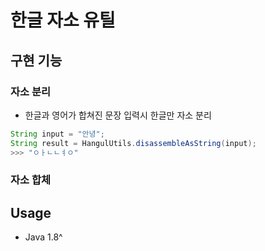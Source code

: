 # 한글 자소 유틸

## 구현 기능

### 자소 분리

- 한글과 영어가 합쳐진 문장 입력시 한글만 자소 분리

```java
String input = "안녕";
String result = HangulUtils.disassembleAsString(input);
>>> "ㅇㅏㄴㄴㅕㅇ"
```


### 자소 합체

## Usage

- Java 1.8^

